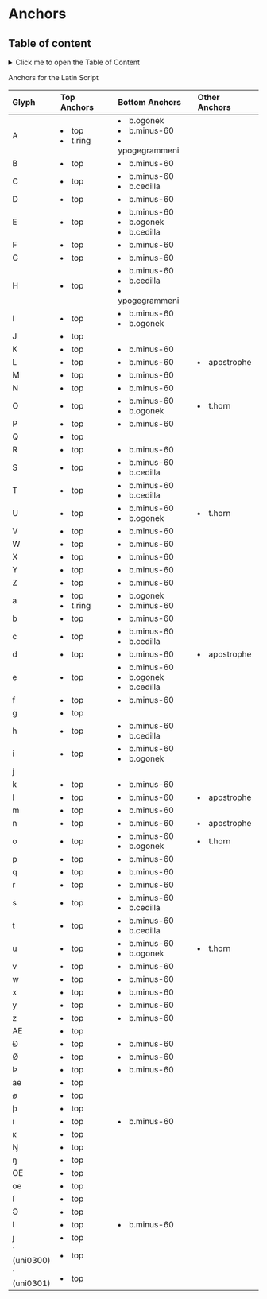 # Anchors  
  
##  Table of content
<details>
  <summary>Click me to open the Table of Content</summary>  
  
+ <a id=tc_graveabove></a>Latin Script [:arrows_counterclockwise:](#graveabove)  
+ <a id=tc_dotabove></a>Greek Script [:arrows_counterclockwise:](#dotabove)  
+ <a id=tc_breve></a>Cyrillic Script [:arrows_counterclockwise:](#breve)   
</details>    
  
Anchors for the Latin Script

| Glyph | Top Anchors | Bottom Anchors | Other Anchors |    
|:---- |:---- |:---- |:---- | 
| A | <li>top</li> <li>t.ring</li> | <li>b.ogonek</li> <li>b.minus-60</li> <li>ypogegrammeni</li> | | 
| B | <li>top</li> | <li>b.minus-60</li> | | 
| C | <li>top</li> | <li>b.minus-60</li> <li>b.cedilla</li> | | 
| D | <li>top</li> | <li>b.minus-60</li> | | 
| E | <li>top</li> | <li>b.minus-60</li> <li>b.ogonek</li> <li>b.cedilla</li> | | 
| F | <li>top</li> | <li>b.minus-60</li> | | 
| G | <li>top</li> | <li>b.minus-60</li> | | 
| H | <li>top</li> | <li>b.minus-60</li> <li>b.cedilla</li> <li>ypogegrammeni</li> | | 
| I | <li>top</li> | <li>b.minus-60</li> <li>b.ogonek</li> | | 
| J | <li>top</li> | | | 
| K | <li>top</li> | <li>b.minus-60</li> | | 
| L | <li>top</li> | <li>b.minus-60</li> | <li>apostrophe</li> | 
| M | <li>top</li> | <li>b.minus-60</li> | | 
| N | <li>top</li> | <li>b.minus-60</li> | | 
| O | <li>top</li> | <li>b.minus-60</li> <li>b.ogonek</li> | <li>t.horn</li> | 
| P | <li>top</li> | <li>b.minus-60</li> | | 
| Q | <li>top</li> | | | 
| R | <li>top</li> | <li>b.minus-60</li> | | 
| S | <li>top</li> | <li>b.minus-60</li> <li>b.cedilla</li> | | 
| T | <li>top</li> | <li>b.minus-60</li> <li>b.cedilla</li> | | 
| U | <li>top</li> | <li>b.minus-60</li> <li>b.ogonek</li> | <li>t.horn</li> | 
| V | <li>top</li> | <li>b.minus-60</li> | | 
| W | <li>top</li> | <li>b.minus-60</li> | | 
| X | <li>top</li> | <li>b.minus-60</li> | | 
| Y | <li>top</li> | <li>b.minus-60</li> | | 
| Z | <li>top</li> | <li>b.minus-60</li> | | 
| a | <li>top</li> <li>t.ring</li> | <li>b.ogonek</li> <li>b.minus-60</li> | | 
| b | <li>top</li> | <li>b.minus-60</li> | | 
| c | <li>top</li> | <li>b.minus-60</li> <li>b.cedilla</li> | | 
| d | <li>top</li> | <li>b.minus-60</li> | <li>apostrophe</li> | 
| e | <li>top</li> | <li>b.minus-60</li> <li>b.ogonek</li> <li>b.cedilla</li> | | 
| f | <li>top</li> | <li>b.minus-60</li> | | 
| g | <li>top</li> | | | 
| h | <li>top</li> | <li>b.minus-60</li> <li>b.cedilla</li> | | 
| i | <li>top</li> | <li>b.minus-60</li> <li>b.ogonek</li> | | 
| j | | | | 
| k | <li>top</li> | <li>b.minus-60</li> | | 
| l | <li>top</li> | <li>b.minus-60</li> | <li>apostrophe</li> | 
| m | <li>top</li> | <li>b.minus-60</li> | | 
| n | <li>top</li> | <li>b.minus-60</li> | <li>apostrophe</li> | 
| o | <li>top</li> | <li>b.minus-60</li> <li>b.ogonek</li> | <li>t.horn</li> | 
| p | <li>top</li> | <li>b.minus-60</li> | | 
| q | <li>top</li> | <li>b.minus-60</li> | | 
| r | <li>top</li> | <li>b.minus-60</li> | | 
| s | <li>top</li> | <li>b.minus-60</li> <li>b.cedilla</li> | | 
| t | <li>top</li> | <li>b.minus-60</li> <li>b.cedilla</li> | | 
| u | <li>top</li> | <li>b.minus-60</li> <li>b.ogonek</li> | <li>t.horn</li> | 
| v | <li>top</li> | <li>b.minus-60</li> | | 
| w | <li>top</li> | <li>b.minus-60</li> | | 
| x | <li>top</li> | <li>b.minus-60</li> | | 
| y | <li>top</li> | <li>b.minus-60</li> | | 
| z | <li>top</li> | <li>b.minus-60</li> | | 
| AE | <li>top</li> | | | 
| Ð | <li>top</li> | <li>b.minus-60</li> | | 
| Ø | <li>top</li> | <li>b.minus-60</li> | | 
| Þ | <li>top</li> | <li>b.minus-60</li> | | 
| ae | <li>top</li> | | | 
| ø | <li>top</li> | | | 
| þ | <li>top</li> | | | 
| ı | <li>top</li> | <li>b.minus-60</li> | | 
| ĸ | <li>top</li> | | | 
| Ŋ | <li>top</li> | | | 
| ŋ | <li>top</li> | | | 
| OE | <li>top</li> | | | 
| oe | <li>top</li> | | | 
| ſ | <li>top</li> | | | 
| Ə | <li>top</li> | | | 
| Ɩ | <li>top</li> | <li>b.minus-60</li> | | 
| ȷ | <li>top</li> | | | 
| ̀ (uni0300) | <li>top</li> | | | 
| ́ (uni0301) | <li>top</li> | | | 
